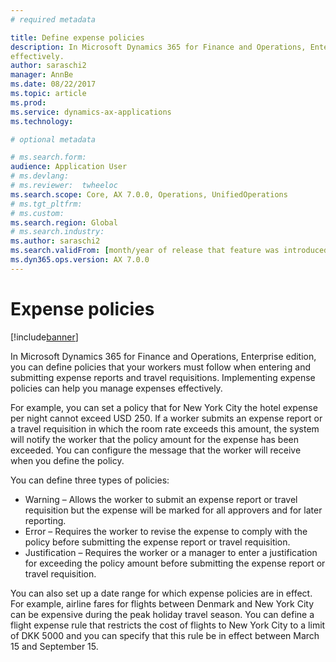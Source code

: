 ```yaml
---
# required metadata

title: Define expense policies
description: In Microsoft Dynamics 365 for Finance and Operations, Enterprise edition, you can define policies that your workers must follow when entering and submitting expense reports and travel requisitions. Implementing expense policies can help you manage expenses
effectively. 
author: saraschi2
manager: AnnBe
ms.date: 08/22/2017
ms.topic: article
ms.prod: 
ms.service: dynamics-ax-applications
ms.technology: 

# optional metadata

# ms.search.form:  
audience: Application User
# ms.devlang: 
# ms.reviewer:  twheeloc
ms.search.scope: Core, AX 7.0.0, Operations, UnifiedOperations
# ms.tgt_pltfrm: 
# ms.custom: 
ms.search.region: Global
# ms.search.industry: 
ms.author: saraschi2
ms.search.validFrom: [month/year of release that feature was introduced in, in format yyyy-mm-dd]
ms.dyn365.ops.version: AX 7.0.0
---
```


# Expense policies

[!include[banner](../includes/banner.md)]

In Microsoft Dynamics 365 for Finance and Operations, Enterprise edition, you can define policies that your workers must follow when 
entering and submitting expense reports and travel requisitions. Implementing expense policies can help you manage expenses 
effectively. 

For example, you can set a policy that for New York City the hotel expense per night cannot exceed USD 250. If a worker submits an 
expense report or a travel requisition in which the room rate exceeds this amount, the system will notify the worker that the policy 
amount for the expense has been exceeded. You can configure the message that the worker will receive when you define the policy. 

You can define three types of policies: 

 - Warning – Allows the worker to submit an expense report or travel requisition but the expense will be marked for all approvers and
 for later reporting. 
 - Error – Requires the worker to revise the expense to comply with the policy before submitting the expense report or travel 
 requisition. 
 - Justification – Requires the worker or a manager to enter a justification for exceeding the policy amount before submitting the
 expense report or travel requisition. 

You can also set up a date range for which expense policies are in effect. For example, airline fares for flights between Denmark 
and New York City can be expensive during the peak holiday travel season. You can define a flight expense rule that restricts the 
cost of flights to New York City to a limit of DKK 5000 and you can specify that this rule be in effect between March 15 and 
September 15. 
